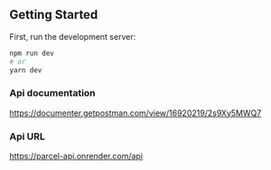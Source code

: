 ## Getting Started

First, run the development server:

```bash
npm run dev
# or
yarn dev
```

### Api documentation

https://documenter.getpostman.com/view/16920219/2s9Xy5MWQ7

### Api URL

https://parcel-api.onrender.com/api
